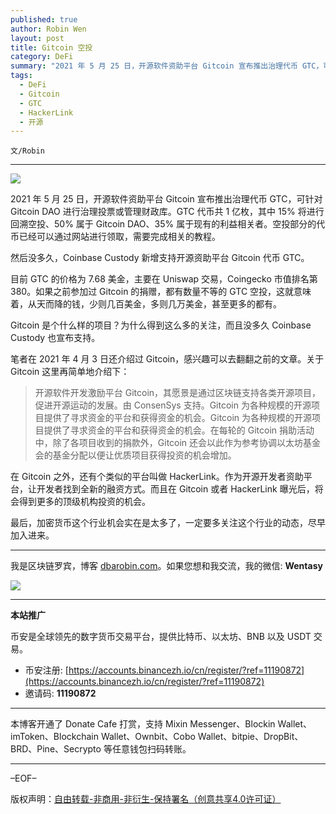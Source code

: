 ```yaml
---
published: true
author: Robin Wen
layout: post
title: Gitcoin 空投
category: DeFi
summary: "2021 年 5 月 25 日，开源软件资助平台 Gitcoin 宣布推出治理代币 GTC，可针对 Gitcoin DAO 进行治理投票或管理财政库。GTC 代币共 1 亿枚，其中 15% 将进行回溯空投、50% 属于 Gitcoin DAO、35% 属于现有的利益相关者。空投部分的代币已经可以通过网站进行领取，需要完成相关的教程。在 Gitcoin 之外，还有个类似的平台叫做 HackerLink。作为开源开发者资助平台，让开发者找到全新的融资方式。而且在 Gitcoin 或者 HackerLink 曝光后，将会得到更多的顶级机构投资的机会。最后，加密货币这个行业机会实在是太多了，一定要多关注这个行业的动态，尽早加入进来。"
tags:
  - DeFi
  - Gitcoin
  - GTC
  - HackerLink
  - 开源
---
```


`文/Robin`

***

![](https://cdn.dbarobin.com/pj6bbnd.png)

2021 年 5 月 25 日，开源软件资助平台 Gitcoin 宣布推出治理代币 GTC，可针对 Gitcoin DAO 进行治理投票或管理财政库。GTC 代币共 1 亿枚，其中 15% 将进行回溯空投、50% 属于 Gitcoin DAO、35% 属于现有的利益相关者。空投部分的代币已经可以通过网站进行领取，需要完成相关的教程。

然后没多久，Coinbase Custody 新增支持开源资助平台 Gitcoin 代币 GTC。

目前 GTC 的价格为 7.68 美金，主要在 Uniswap 交易，Coingecko 市值排名第 380。如果之前参加过 Gitcoin 的捐赠，都有数量不等的 GTC 空投，这就意味着，从天而降的钱，少则几百美金，多则几万美金，甚至更多的都有。

Gitcoin 是个什么样的项目？为什么得到这么多的关注，而且没多久 Coinbase Custody 也宣布支持。

笔者在 2021 年 4 月 3 日还介绍过 Gitcoin，感兴趣可以去翻翻之前的文章。关于 Gitcoin 这里再简单地介绍下：

> 开源软件开发激励平台 Gitcoin，其愿景是通过区块链支持各类开源项目，促进开源运动的发展。由 ConsenSys 支持。Gitcoin 为各种规模的开源项目提供了寻求资金的平台和获得资金的机会。Gitcoin 为各种规模的开源项目提供了寻求资金的平台和获得资金的机会。在每轮的 Gitcoin 捐助活动中，除了各项目收到的捐款外，Gitcoin 还会以此作为参考协调以太坊基金会的基金分配以便让优质项目获得投资的机会增加。

在 Gitcoin 之外，还有个类似的平台叫做 HackerLink。作为开源开发者资助平台，让开发者找到全新的融资方式。而且在 Gitcoin 或者 HackerLink 曝光后，将会得到更多的顶级机构投资的机会。

最后，加密货币这个行业机会实在是太多了，一定要多关注这个行业的动态，尽早加入进来。

***

我是区块链罗宾，博客 [dbarobin.com](https://dbarobin.com/)。如果您想和我交流，我的微信: **Wentasy**

![](https://cdn.dbarobin.com/v4yywe2.png)

***

**本站推广**

币安是全球领先的数字货币交易平台，提供比特币、以太坊、BNB 以及 USDT 交易。

* 币安注册: [https://accounts.binancezh.io/cn/register/?ref=11190872](https://accounts.binancezh.io/cn/register/?ref=11190872)
* 邀请码: **11190872**

***

本博客开通了 Donate Cafe 打赏，支持 Mixin Messenger、Blockin Wallet、imToken、Blockchain Wallet、Ownbit、Cobo Wallet、bitpie、DropBit、BRD、Pine、Secrypto 等任意钱包扫码转账。

<center>
    <div class="--donate-button"
         data-button-id="f8b9df0d-af9a-460d-8258-d3f435445075"
    ></div>
</center>

***

–EOF–

版权声明：[自由转载-非商用-非衍生-保持署名（创意共享4.0许可证）](http://creativecommons.org/licenses/by-nc-nd/4.0/deed.zh)